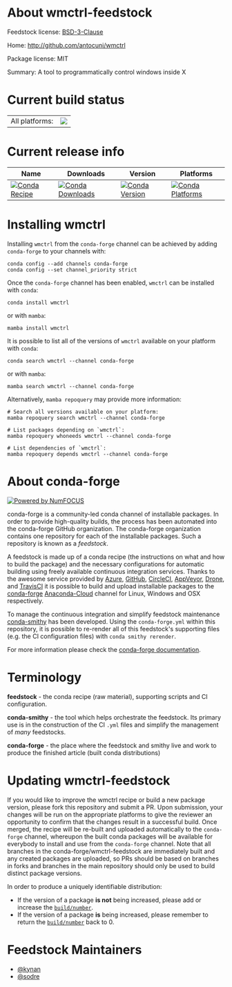 About wmctrl-feedstock
======================

Feedstock license: [BSD-3-Clause](https://github.com/conda-forge/wmctrl-feedstock/blob/main/LICENSE.txt)

Home: http://github.com/antocuni/wmctrl

Package license: MIT

Summary: A tool to programmatically control windows inside X

Current build status
====================


<table><tr><td>All platforms:</td>
    <td>
      <a href="https://dev.azure.com/conda-forge/feedstock-builds/_build/latest?definitionId=2142&branchName=main">
        <img src="https://dev.azure.com/conda-forge/feedstock-builds/_apis/build/status/wmctrl-feedstock?branchName=main">
      </a>
    </td>
  </tr>
</table>

Current release info
====================

| Name | Downloads | Version | Platforms |
| --- | --- | --- | --- |
| [![Conda Recipe](https://img.shields.io/badge/recipe-wmctrl-green.svg)](https://anaconda.org/conda-forge/wmctrl) | [![Conda Downloads](https://img.shields.io/conda/dn/conda-forge/wmctrl.svg)](https://anaconda.org/conda-forge/wmctrl) | [![Conda Version](https://img.shields.io/conda/vn/conda-forge/wmctrl.svg)](https://anaconda.org/conda-forge/wmctrl) | [![Conda Platforms](https://img.shields.io/conda/pn/conda-forge/wmctrl.svg)](https://anaconda.org/conda-forge/wmctrl) |

Installing wmctrl
=================

Installing `wmctrl` from the `conda-forge` channel can be achieved by adding `conda-forge` to your channels with:

```
conda config --add channels conda-forge
conda config --set channel_priority strict
```

Once the `conda-forge` channel has been enabled, `wmctrl` can be installed with `conda`:

```
conda install wmctrl
```

or with `mamba`:

```
mamba install wmctrl
```

It is possible to list all of the versions of `wmctrl` available on your platform with `conda`:

```
conda search wmctrl --channel conda-forge
```

or with `mamba`:

```
mamba search wmctrl --channel conda-forge
```

Alternatively, `mamba repoquery` may provide more information:

```
# Search all versions available on your platform:
mamba repoquery search wmctrl --channel conda-forge

# List packages depending on `wmctrl`:
mamba repoquery whoneeds wmctrl --channel conda-forge

# List dependencies of `wmctrl`:
mamba repoquery depends wmctrl --channel conda-forge
```


About conda-forge
=================

[![Powered by
NumFOCUS](https://img.shields.io/badge/powered%20by-NumFOCUS-orange.svg?style=flat&colorA=E1523D&colorB=007D8A)](https://numfocus.org)

conda-forge is a community-led conda channel of installable packages.
In order to provide high-quality builds, the process has been automated into the
conda-forge GitHub organization. The conda-forge organization contains one repository
for each of the installable packages. Such a repository is known as a *feedstock*.

A feedstock is made up of a conda recipe (the instructions on what and how to build
the package) and the necessary configurations for automatic building using freely
available continuous integration services. Thanks to the awesome service provided by
[Azure](https://azure.microsoft.com/en-us/services/devops/), [GitHub](https://github.com/),
[CircleCI](https://circleci.com/), [AppVeyor](https://www.appveyor.com/),
[Drone](https://cloud.drone.io/welcome), and [TravisCI](https://travis-ci.com/)
it is possible to build and upload installable packages to the
[conda-forge](https://anaconda.org/conda-forge) [Anaconda-Cloud](https://anaconda.org/)
channel for Linux, Windows and OSX respectively.

To manage the continuous integration and simplify feedstock maintenance
[conda-smithy](https://github.com/conda-forge/conda-smithy) has been developed.
Using the ``conda-forge.yml`` within this repository, it is possible to re-render all of
this feedstock's supporting files (e.g. the CI configuration files) with ``conda smithy rerender``.

For more information please check the [conda-forge documentation](https://conda-forge.org/docs/).

Terminology
===========

**feedstock** - the conda recipe (raw material), supporting scripts and CI configuration.

**conda-smithy** - the tool which helps orchestrate the feedstock.
                   Its primary use is in the construction of the CI ``.yml`` files
                   and simplify the management of *many* feedstocks.

**conda-forge** - the place where the feedstock and smithy live and work to
                  produce the finished article (built conda distributions)


Updating wmctrl-feedstock
=========================

If you would like to improve the wmctrl recipe or build a new
package version, please fork this repository and submit a PR. Upon submission,
your changes will be run on the appropriate platforms to give the reviewer an
opportunity to confirm that the changes result in a successful build. Once
merged, the recipe will be re-built and uploaded automatically to the
`conda-forge` channel, whereupon the built conda packages will be available for
everybody to install and use from the `conda-forge` channel.
Note that all branches in the conda-forge/wmctrl-feedstock are
immediately built and any created packages are uploaded, so PRs should be based
on branches in forks and branches in the main repository should only be used to
build distinct package versions.

In order to produce a uniquely identifiable distribution:
 * If the version of a package **is not** being increased, please add or increase
   the [``build/number``](https://docs.conda.io/projects/conda-build/en/latest/resources/define-metadata.html#build-number-and-string).
 * If the version of a package **is** being increased, please remember to return
   the [``build/number``](https://docs.conda.io/projects/conda-build/en/latest/resources/define-metadata.html#build-number-and-string)
   back to 0.

Feedstock Maintainers
=====================

* [@kynan](https://github.com/kynan/)
* [@sodre](https://github.com/sodre/)

